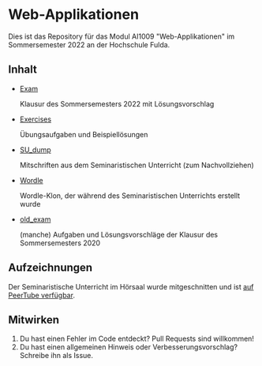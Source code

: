 # Web-Applikationen

Dies ist das Repository für das Modul AI1009 "Web-Applikationen" im Sommersemester 2022 an der Hochschule Fulda.

## Inhalt

- [Exam](./Exam/)

  Klausur des Sommersemesters 2022 mit Lösungsvorschlag

- [Exercises](./Exercises/)

  Übungsaufgaben und Beispiellösungen

- [SU_dump](./SU_dump/)

  Mitschriften aus dem Seminaristischen Unterricht (zum Nachvollziehen)

- [Wordle](./wordle/)

  Wordle-Klon, der während des Seminaristischen Unterrichts erstellt wurde

- [old_exam](./old_exam/)

  (manche) Aufgaben und Lösungsvorschläge der Klausur des Sommersemesters 2020

## Aufzeichnungen

Der Seminaristische Unterricht im Hörsaal wurde mitgeschnitten und ist [auf PeerTube verfügbar](https://tube.tchncs.de/w/p/igAXM7tGHmvzarE8NoBch5).

## Mitwirken

1. Du hast einen Fehler im Code entdeckt? Pull Requests sind willkommen!
1. Du hast einen allgemeinen Hinweis oder Verbesserungsvorschlag? Schreibe ihn als Issue.

